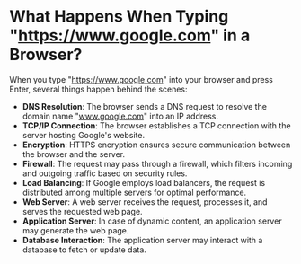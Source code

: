 # What Happens When Typing "https://www.google.com" in a Browser?

When you type "https://www.google.com" into your browser and press Enter, several things happen behind the scenes:

- **DNS Resolution**: The browser sends a DNS request to resolve the domain name "www.google.com" into an IP address.
- **TCP/IP Connection**: The browser establishes a TCP connection with the server hosting Google's website.
- **Encryption**: HTTPS encryption ensures secure communication between the browser and the server.
- **Firewall**: The request may pass through a firewall, which filters incoming and outgoing traffic based on security rules.
- **Load Balancing**: If Google employs load balancers, the request is distributed among multiple servers for optimal performance.
- **Web Server**: A web server receives the request, processes it, and serves the requested web page.
- **Application Server**: In case of dynamic content, an application server may generate the web page.
- **Database Interaction**: The application server may interact with a database to fetch or update data.


